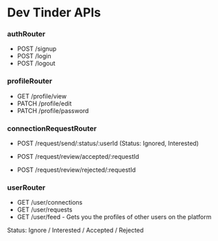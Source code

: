 # Dev Tinder APIs

### authRouter
- POST /signup
- POST /login
- POST /logout

### profileRouter
- GET /profile/view
- PATCH /profile/edit
- PATCH /profile/password

### connectionRequestRouter
- POST /request/send/:status/:userId (Status: Ignored, Interested)

- POST /request/review/accepted/:requestId
- POST /request/review/rejected/:requestId


### userRouter
- GET /user/connections
- GET /user/requests
- GET /user/feed - Gets you the profiles of other users on the platform 


Status: Ignore / Interested / Accepted / Rejected



